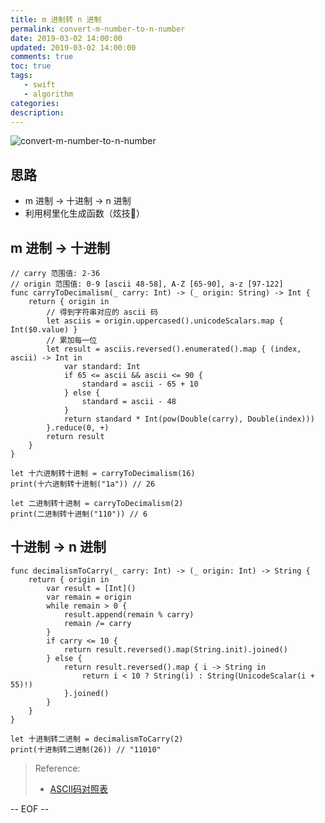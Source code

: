 ```yaml
---
title: m 进制转 n 进制
permalink: convert-m-number-to-n-number
date: 2019-03-02 14:00:00
updated: 2019-03-02 14:00:00
comments: true
toc: true
tags:
   - swift
   - algorithm
categories:
description:
---
```


<img src="https://ws2.sinaimg.cn/large/006tKfTcgy1g0tzp9ki45j30u00cvdi1.jpg" alt="convert-m-number-to-n-number" />

## 思路

- m 进制 -> 十进制 -> n 进制
- 利用柯里化生成函数（炫技🐶）

<!-- more -->

## m 进制 -> 十进制

```
// carry 范围值: 2-36
// origin 范围值: 0-9 [ascii 48-58], A-Z [65-90], a-z [97-122]
func carryToDecimalism(_ carry: Int) -> (_ origin: String) -> Int {
    return { origin in
        // 得到字符串对应的 ascii 码
        let asciis = origin.uppercased().unicodeScalars.map { Int($0.value) }
        // 累加每一位
        let result = asciis.reversed().enumerated().map { (index, ascii) -> Int in
            var standard: Int
            if 65 <= ascii && ascii <= 90 {
                standard = ascii - 65 + 10
            } else {
                standard = ascii - 48
            }
            return standard * Int(pow(Double(carry), Double(index)))
        }.reduce(0, +)
        return result
    }
}

let 十六进制转十进制 = carryToDecimalism(16)
print(十六进制转十进制("1a")) // 26

let 二进制转十进制 = carryToDecimalism(2)
print(二进制转十进制("110")) // 6
```

## 十进制 -> n 进制

```
func decimalismToCarry(_ carry: Int) -> (_ origin: Int) -> String {
    return { origin in
        var result = [Int]()
        var remain = origin
        while remain > 0 {
            result.append(remain % carry)
            remain /= carry
        }
        if carry <= 10 {
            return result.reversed().map(String.init).joined()
        } else {
            return result.reversed().map { i -> String in
                return i < 10 ? String(i) : String(UnicodeScalar(i + 55)!)
            }.joined()
        }
    }
}

let 十进制转二进制 = decimalismToCarry(2)
print(十进制转二进制(26)) // "11010"
```

> Reference:
> - [ASCII码对照表](http://ascii.911cha.com/)

-- EOF --
